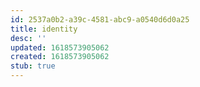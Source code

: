 ```yaml
---
id: 2537a0b2-a39c-4581-abc9-a0540d6d0a25
title: identity
desc: ''
updated: 1618573905062
created: 1618573905062
stub: true
---
```


